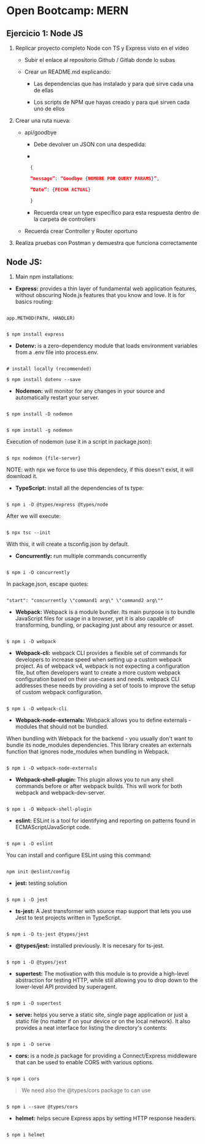 # Open Bootcamp: MERN

## Ejercicio 1: Node JS

1. Replicar proyecto completo Node con TS y Express visto en el vídeo

   - Subir el enlace al repositorio Github / Gitlab donde lo subas

   - Crear un README.md explicando:

     - Las dependencias que has instalado y para qué sirve cada una de ellas

     - Los scripts de NPM que hayas creado y para qué sirven cada uno de ellos

2. Crear una ruta nueva:

   - api/goodbye

     - Debe devolver un JSON con una despedida:

     -

     ```json
       {

       “message”: “Goodbye {NOMBRE POR QUERY PARAMS}”,

       “Date”: {FECHA ACTUAL}

       }
     ```

     - Recuerda crear un type específico para esta respuesta dentro de la carpeta de controllers

   - Recuerda crear Controller y Router oportuno

3. Realiza pruebas con Postman y demuestra que funciona correctamente

## Node JS:

1. Main npm installations:

- **Express:** provides a thin layer of fundamental web application features, without obscuring Node.js features that you know and love. It is for basics routing:

```

app.METHOD(PATH, HANDLER)

```

```

$ npm install express

```

- **Dotenv:** is a zero-dependency module that loads environment variables from a .env file into process.env.

```

# install locally (recommended)

$ npm install dotenv --save

```

- **Nodemon:** will monitor for any changes in your source and automatically restart your server.

```

$ npm install -D nodemon

```

```

$ npm install -g nodemon

```

Execution of nodemon (use it in a script in package.json):

```

$ npx nodemon {file-server}

```

NOTE: with npx we force to use this dependecy, if this doesn't exist, it will download it.

- **TypeScript:** install all the dependencies of ts type:

```

$ npm i -D @types/express @types/node

```

After we will execute:

```

$ npx tsc --init

```

With this, it will create a tsconfig.json by default.

- **Concurrently:** run multiple commands concurrently

```

$ npm i -D concurrently

```

In package.json, escape quotes:

```

"start": "concurrently \"command1 arg\" \"command2 arg\""

```

- **Webpack:** Webpack is a module bundler. Its main purpose is to bundle JavaScript files for usage in a browser, yet it is also capable of transforming, bundling, or packaging just about any resource or asset.

```

$ npm i -D webpack

```

- **Webpack-cli:** webpack CLI provides a flexible set of commands for developers to increase speed when setting up a custom webpack project. As of webpack v4, webpack is not expecting a configuration file, but often developers want to create a more custom webpack configuration based on their use-cases and needs. webpack CLI addresses these needs by providing a set of tools to improve the setup of custom webpack configuration.

```

$ npm i -D webpack-cli

```

- **Webpack-node-externals:** Webpack allows you to define externals - modules that should not be bundled.

When bundling with Webpack for the backend - you usually don't want to bundle its node_modules dependencies. This library creates an externals function that ignores node_modules when bundling in Webpack.

```

$ npm i -D webpack-node-externals

```

- **Webpack-shell-plugin:** This plugin allows you to run any shell commands before or after webpack builds. This will work for both webpack and webpack-dev-server.

```

$ npm i -D Webpack-shell-plugin

```

- **eslint:** ESLint is a tool for identifying and reporting on patterns found in ECMAScript/JavaScript code.

```

$ npm i -D eslint

```

You can install and configure ESLint using this command:

```

npm init @eslint/config

```

- **jest:** testing solution

```

$ npm i -D jest

```

- **ts-jest:** A Jest transformer with source map support that lets you use Jest to test projects written in TypeScript.

```

$ npm i -D ts-jest @types/jest

```

- **@types/jest:** installed previously. It is necesary for ts-jest.

```

$ npm i -D @types/jest

```

- **supertest:** The motivation with this module is to provide a high-level abstraction for testing HTTP, while still allowing you to drop down to the lower-level API provided by superagent.

```

$ npm i -D supertest

```

- **serve:** helps you serve a static site, single page application or just a static file (no matter if on your device or on the local network). It also provides a neat interface for listing the directory's contents:

```

$ npm i -D serve

```

- **cors:** is a node.js package for providing a Connect/Express middleware that can be used to enable CORS with various options.

```

$ npm i cors

```

> We need also the @types/cors package to can use

```

$ npm i --save @types/cors

```

- **helmet:** helps secure Express apps by setting HTTP response headers.

```

$ npm i helmet

```

<!-- - **:**

```

$ npm i -D

```-->

```

```
